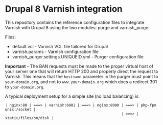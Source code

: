 # Drupal 8 Varnish integration

This repository contains the reference configuration files to integrate Varnish with Drupal 8 using the two modules: purge and varnish_purge.

Files:

- default.vcl - Varnish VCL file tailored for Drupal
- varnish.params - Varnish configuration file
- varnish_purger.settings.UNIQUEID.yml - Purger configuration file

**Important** - The BAN requests must be made to the proper virtual host of your server one that will return HTTP 200 and properly direct the request to Varnish. This means that the `hostname` parameter in the purger must point to `your-domain.org`, and not to `www.your-domain.org` which does a redirect 301 to `your-domain.org`.

A typical deployment setup for a simple site (no load balancing) is:

```
| nginx:80 | ===> | varnish:6081 | ===> | nginx:8080 | ===> | php-fpm unix:/socket |
                                                     | ===> | static/files/on/disk |
```
